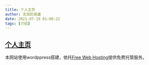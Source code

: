```yaml
---
title: 个人主页
author: 无双的英雄
date: 2021-07-19 01:08:22
tags: [介绍]
--- 
```

## [个人主页](https://peerless-hero.top/)

本网站使用wordppress搭建，依托[Free Web Hosting](https://www.freehostia.com/)提供免费托管服务。
